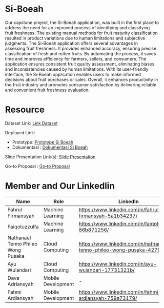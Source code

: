# Si-Boeah
Our capstone project, the Si-Boeah application, was built in the first place to address the need for an improved process of identifying and classifying fruit freshness. The existing manual methods for fruit maturity classification resulted in product variations due to human limitations and subjective judgments. The Si-Boeah application offers several advantages in assessing fruit freshness. It provides enhanced accuracy, ensuring precise classification of fresh and rotten fruits. By automating the process, it saves time and improves efficiency for farmers, sellers, and consumers. The application ensures consistent fruit quality assessment, eliminating biases and inconsistencies caused by human limitations. With its user-friendly interface, the Si-Boeah application enables users to make informed decisions about fruit purchases or sales. Overall, it enhances productivity in the fruit industry and promotes consumer satisfaction by delivering reliable and convenient fruit freshness evaluation.


# Resource
Dataset Link: [Link Dataset](https://www.kaggle.com/datasets/sriramr/fruits-fresh-and-rotten-for-classification)

Deployed Link:
  - Prototype: [Prototype Si Boeah](https://www.figma.com/proto/3COF5thv5eneXLU4xEKz7m/Si-Boeah-%23Android?page-id=0%3A1&type=design&node-id=62-1097&viewport=386%2C86%2C0.43&scaling=scale-down&starting-point-node-id=3%3A21)
  - Dokumentasi : [Dokumentasi Si Boeah](https://storage.googleapis.com/web-dokumentasi-bucket/index.html)

Slide Presentation Link(s): [Slide Presentation](https://docs.google.com/presentation/d/1FbVuGv-a84XZxy_SmJeHFDE-1LlINfqq/edit#slide=id.p1)

Go-to Proposal : [Go-to Proposal](https://docs.google.com/presentation/d/1dRF3zaqxIArW56v7PVD3oXiVATz4N6K5xEng2sJ4BCQ/edit?usp=sharing)

# Member and Our Linkedlin
| Name   | Role | LinkedIn    |
| ------ | ---- | ----------- |
| Fahrul Firmansyah   | Machine Learning   | https://www.linkedin.com/in/fahrul-firmansyah-5a1b34237/    |
| Faiqotuzzulfa   | Machine Learning   |  https://www.linkedin.com/in/faiqotuzzulfa-86b871256/   |
| Nathanael Tenno Phileo Wong Pusaka   | Cloud Computing   |  https://www.linkedin.com/in/nathanael-tenno-phileo-wong-pusaka-42796a220/   |
| Ayu Wulandari   | Cloud Computing    |  https://www.linkedin.com/in/ayu-wulandari-17731321b/   |
| Dava Adriansyah   | Mobile Development   | -    |
| Fahmi Ardiansyah   | Mobile Development   | https://www.linkedin.com/in/fahmi-ardiansyah-759a73179/ |

